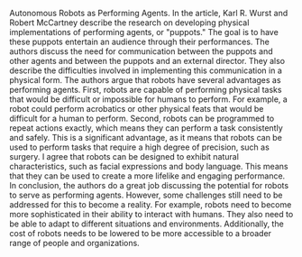 Autonomous Robots as Performing Agents.
In the article, Karl R. Wurst and Robert McCartney describe the research on developing physical implementations of performing agents, or "puppots." The goal is to have these puppots entertain an audience through their performances. The authors discuss the need for communication between the puppots and other agents and between the puppots and an external director. They also describe the difficulties involved in implementing this communication in a physical form.
The authors argue that robots have several advantages as performing agents. First, robots are capable of performing physical tasks that would be difficult or impossible for humans to perform. For example, a robot could perform acrobatics or other physical feats that would be difficult for a human to perform. Second, robots can be programmed to repeat actions exactly, which means they can perform a task consistently and safely. This is a significant advantage, as it means that robots can be used to perform tasks that require a high degree of precision, such as surgery. I agree that robots can be designed to exhibit natural characteristics, such as facial expressions and body language. This means that they can be used to create a more lifelike and engaging performance.
In conclusion, the authors do a great job discussing the potential for robots to serve as performing agents. However, some challenges still need to be addressed for this to become a reality. For example, robots need to become more sophisticated in their ability to interact with humans. They also need to be able to adapt to different situations and environments. Additionally, the cost of robots needs to be lowered to be more accessible to a broader range of people and organizations.
